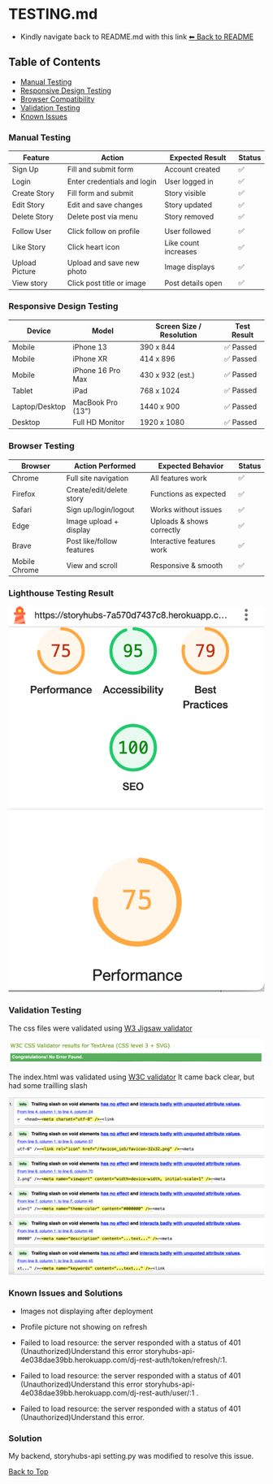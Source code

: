 # TESTING.md

* Kindly navigate back to README.md with this link [⬅ Back to README](README.md)


## Table of Contents
- [Manual Testing](#manual-testing)
- [Responsive Design Testing](#responsive-design-testing)
- [Browser Compatibility](#browser-compatibility)
- [Validation Testing](#validation-testing)
- [Known Issues](#known-issues)


### Manual Testing



| Feature          | Action                              | Expected Result               |  Status|
|------------------|-------------------------------------|-------------------------------|--------|
| Sign Up          | Fill and submit form                | Account created               | ✅     |
| Login            | Enter credentials and login         | User logged in                | ✅     |
| Create Story     | Fill form and submit                | Story visible                 | ✅     |
| Edit Story       | Edit and save changes               | Story updated                 | ✅     |
| Delete Story     | Delete post via menu                | Story removed                 | ✅     |
|                  |                                     |                               |
| Follow User      | Click follow on profile             | User followed                 | ✅     |
| Like Story       | Click heart icon                    | Like count increases          | ✅     |
| Upload Picture   | Upload and save new photo           | Image displays                | ✅     |
| View story       | Click post title or image           | Post details open             | ✅     |



### Responsive Design Testing

| Device              | Model              | Screen Size / Resolution  | Test Result      |
|---------------------|--------------------|---------------------------|------------------|
| Mobile              | iPhone 13          | 390 x 844                 | ✅ Passed        |
| Mobile              | iPhone XR          | 414 x 896                 | ✅ Passed        |
| Mobile              | iPhone 16 Pro Max  | 430 x 932 (est.)          | ✅ Passed        |
| Tablet              | iPad               | 768 x 1024                | ✅ Passed        |
| Laptop/Desktop      | MacBook Pro (13")  | 1440 x 900                | ✅ Passed        |
| Desktop             | Full HD Monitor    | 1920 x 1080               | ✅ Passed        |





### Browser Testing

| Browser          | Action Performed            | Expected Behavior           | Status |
|------------------|-----------------------------|-----------------------------|--------|
| Chrome           | Full site navigation        | All features work           | ✅     |
| Firefox          | Create/edit/delete story    | Functions as expected       | ✅     |
| Safari           | Sign up/login/logout        | Works without issues        | ✅     |
| Edge             | Image upload + display      | Uploads & shows correctly   | ✅     |
| Brave            | Post like/follow features   | Interactive features work   | ✅     |
| Mobile Chrome    | View and scroll             | Responsive & smooth         | ✅     |



### Lighthouse Testing Result

![screenshots2](src/assets/screenshots3.png)

### Validation Testing

The css files were validated using [W3 Jigsaw validator](https://validator.w3.org/)

![screenshots2](src/assets/screenshots15.png)

The index.html was validated using [W3C validator](https://validator.w3.org/)
It came back clear, but had some trailling slash

![screenshots2](src/assets/screenshots16.png)











### Known Issues and Solutions

* Images not displaying after deployment                                   
* Profile picture not showing on refresh
* Failed to load resource: the server responded with a status of 401 (Unauthorized)Understand this error
storyhubs-api-4e038dae39bb.herokuapp.com/dj-rest-auth/token/refresh/:1.
                      
* Failed to load resource: the server responded with a status of 401 (Unauthorized)Understand this error
storyhubs-api-4e038dae39bb.herokuapp.com/dj-rest-auth/user/:1 .
            
            
* Failed to load resource: the server responded with a status of 401 (Unauthorized)Understand this error.

### Solution

My backend, storyhubs-api setting.py was modified to resolve this issue.


[Back to Top](#)